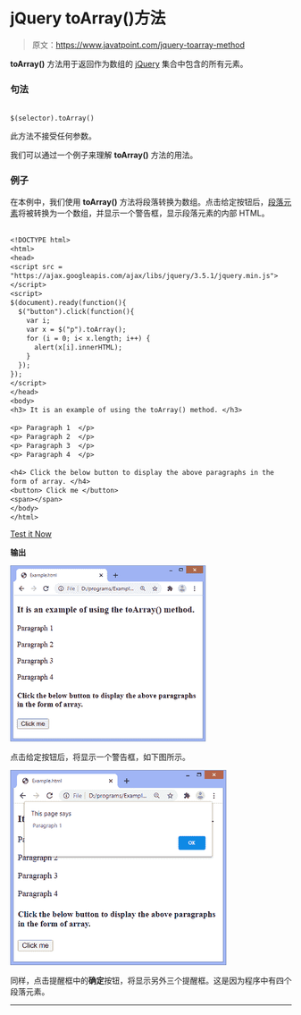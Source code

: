 # jQuery toArray()方法

> 原文：<https://www.javatpoint.com/jquery-toarray-method>

**toArray()** 方法用于返回作为数组的 [jQuery](https://www.javatpoint.com/jquery-tutorial) 集合中包含的所有元素。

### 句法

```

$(selector).toArray()

```

此方法不接受任何参数。

我们可以通过一个例子来理解 **toArray()** 方法的用法。

### 例子

在本例中，我们使用 **toArray()** 方法将段落转换为数组。点击给定按钮后，[段落元素](https://www.javatpoint.com/html-paragraph)将被转换为一个数组，并显示一个警告框，显示段落元素的内部 HTML。

```

<!DOCTYPE html>
<html>
<head>
<script src = "https://ajax.googleapis.com/ajax/libs/jquery/3.5.1/jquery.min.js"> </script>
<script>
$(document).ready(function(){
  $("button").click(function(){
    var i;
    var x = $("p").toArray();
    for (i = 0; i< x.length; i++) {
      alert(x[i].innerHTML);
    }
  });
});
</script>
</head>
<body>
<h3> It is an example of using the toArray() method. </h3>

<p> Paragraph 1  </p>
<p> Paragraph 2  </p>
<p> Paragraph 3  </p>
<p> Paragraph 4  </p>

<h4> Click the below button to display the above paragraphs in the form of array. </h4>
<button> Click me </button>
<span></span>
</body>
</html>

```

[Test it Now](https://www.javatpoint.com/oprweb/test.jsp?filename=jquery-toarray-method1)

**输出**

![jQuery toArray() method](img/1932c345a722dae44e02b4cf0ea8dce4.png)

点击给定按钮后，将显示一个警告框，如下图所示。

![jQuery toArray() method](img/d721f8d5be697e766fa17ce2b1d4d638.png)

同样，点击提醒框中的**确定**按钮，将显示另外三个提醒框。这是因为程序中有四个段落元素。

* * *